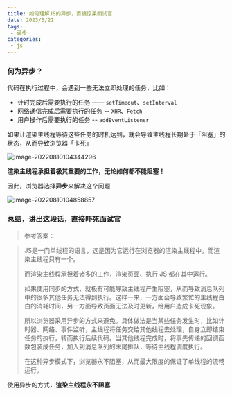 ```yaml
---
title: 如何理解JS的异步，直接惊呆面试官
date: 2023/5/21
tags:
 - 异步
categories:
 - js
---
```


### 何为异步？

代码在执行过程中，会遇到一些无法立即处理的任务，比如：

- 计时完成后需要执行的任务 —— `setTimeout`、`setInterval`
- 网络通信完成后需要执行的任务 -- `XHR`、`Fetch`
- 用户操作后需要执行的任务 -- `addEventListener`

如果让渲染主线程等待这些任务的时机达到，就会导致主线程长期处于「阻塞」的状态，从而导致浏览器「卡死」

![image-20220810104344296](http://mdrs.yuanjin.tech/img/202208101043348.png)

**渲染主线程承担着极其重要的工作，无论如何都不能阻塞！**

因此，浏览器选择**异步**来解决这个问题

![image-20220810104858857](http://mdrs.yuanjin.tech/img/202208101048899.png)
### 总结，讲出这段话，直接吓死面试官
>参考答案：

>JS是一门单线程的语言，这是因为它运行在浏览器的渲染主线程中，而渲染主线程只有一个。
>
>而渲染主线程承担着诸多的工作，渲染页面、执行 JS 都在其中运行。
>
>如果使用同步的方式，就极有可能导致主线程产生阻塞，从而导致消息队列中的很多其他任务无法得到执行。这样一来，一方面会导致繁忙的主线程白白的消耗时间，另一方面导致页面无法及时更新，给用户造成卡死现象。
>
>所以浏览器采用异步的方式来避免。具体做法是当某些任务发生时，比如计时器、网络、事件监听，主线程将任务交给其他线程去处理，自身立即结束任务的执行，转而执行后续代码。当其他线程完成时，将事先传递的回调函数包装成任务，加入到消息队列的末尾排队，等待主线程调度执行。
>
>在这种异步模式下，浏览器永不阻塞，从而最大限度的保证了单线程的流畅运行。

使用异步的方式，**渲染主线程永不阻塞**